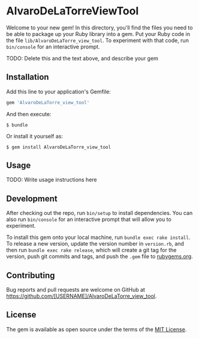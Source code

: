 # AlvaroDeLaTorreViewTool

Welcome to your new gem! In this directory, you'll find the files you need to be able to package up your Ruby library into a gem. Put your Ruby code in the file `lib/AlvaroDeLaTorre_view_tool`. To experiment with that code, run `bin/console` for an interactive prompt.

TODO: Delete this and the text above, and describe your gem

## Installation

Add this line to your application's Gemfile:

```ruby
gem 'AlvaroDeLaTorre_view_tool'
```

And then execute:

    $ bundle

Or install it yourself as:

    $ gem install AlvaroDeLaTorre_view_tool

## Usage

TODO: Write usage instructions here

## Development

After checking out the repo, run `bin/setup` to install dependencies. You can also run `bin/console` for an interactive prompt that will allow you to experiment.

To install this gem onto your local machine, run `bundle exec rake install`. To release a new version, update the version number in `version.rb`, and then run `bundle exec rake release`, which will create a git tag for the version, push git commits and tags, and push the `.gem` file to [rubygems.org](https://rubygems.org).

## Contributing

Bug reports and pull requests are welcome on GitHub at https://github.com/[USERNAME]/AlvaroDeLaTorre_view_tool.

## License

The gem is available as open source under the terms of the [MIT License](https://opensource.org/licenses/MIT).
